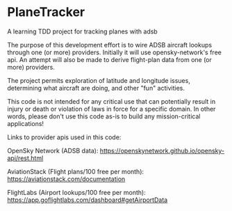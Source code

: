 # PlaneTracker
A learning TDD project for tracking planes with adsb

The purpose of this development effort is to wire ADSB aircraft lookups through one (or more) providers. Initially it will use opensky-network's free api.  An attempt will also be made to derive flight-plan data from one (or more) providers.

The project permits exploration of latitude and longitude issues, determining what aircraft are doing, and other "fun" activities.  

This code is not intended for any critical use that can potentially result in injury or death or violation of laws in force for a specific domain.  In other words, please don't use this code as-is to build any mission-critical applications!

Links to provider apis used in this code:

OpenSky Network (ADSB data): https://openskynetwork.github.io/opensky-api/rest.html

AviationStack (Flight plans/100 free per month): https://aviationstack.com/documentation

FlightLabs (Airport lookups/100 free per month): https://app.goflightlabs.com/dashboard#getAirportData



